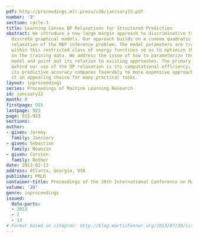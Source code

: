 ```yaml
---
pdf: http://proceedings.mlr.press/v28/jancsary13.pdf
number: '3'
section: cycle-3
title: Learning Convex QP Relaxations for Structured Prediction
abstract: We introduce a new large margin approach to discriminative training of intractable
  discrete graphical models. Our approach builds on a convex quadratic programming
  relaxation of the MAP inference problem. The model parameters are trained directly
  within this restricted class of energy functions so as to optimize the predictions
  on the training data. We address the issue of how to parameterize the resulting
  model and point out its relation to existing approaches. The primary motivation
  behind our use of the QP relaxation is its computational efficiency; yet, empirically,
  its predictive accuracy compares favorably to more expensive approaches. This makes
  it an appealing choice for many practical tasks.
layout: inproceedings
series: Proceedings of Machine Learning Research
id: jancsary13
month: 0
firstpage: 915
lastpage: 923
page: 915-923
sections: 
author:
- given: Jeremy
  family: Jancsary
- given: Sebastian
  family: Nowozin
- given: Carsten
  family: Rother
date: 2013-02-13
address: Atlanta, Georgia, USA
publisher: PMLR
container-title: Proceedings of the 30th International Conference on Machine Learning
volume: '28'
genre: inproceedings
issued:
  date-parts:
  - 2013
  - 2
  - 13
# Format based on citeproc: http://blog.martinfenner.org/2013/07/30/citeproc-yaml-for-bibliographies/
---
```

